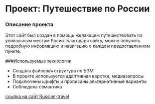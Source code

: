 # Проект: Путешествие по России

### Описание проекта
Этот сайт был создан в помощь желающим путешествовать по уникальным местам
Росии. Благодаря сайту, можно получить подробную информацию и навигацию
о каждом предоставленном пункте.


###Используемые технологии

* Создана файловая структура по БЭМ
* В проекте используется адаптивная верстка, медиазапросы
* Подключены шрифты и прописаны альтернативные варианты
* Соблюдена семантика

[ссылка на сайт Russian-travel](https://gutkati.github.io/russian-travel/)
